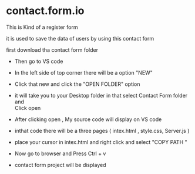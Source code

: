 # contact.form.io

This is Kind of a register form 

it is used to save the data of users by using this contact form 

first download tha contact form folder 

 * Then go to VS code 

 * In the left side of top corner there will be a option "NEW"

 * Click that new and click the "OPEN FOLDER" option
 
 * it will take you to your Desktop folder 
   in that select Contact Form folder and     
Click open
 
 * After clicking open , My source code will display on VS code
 
 * inthat code there will be a three pages 
  ( intex.html , style.css, Server.js )

 * place your cursor in intex.html and    right click and select "COPY PATH "
 
 * Now go to browser and Press Ctrl + v 

 * contact form project will be displayed

